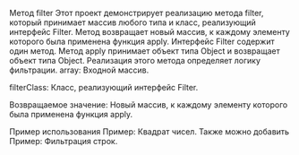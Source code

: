 Метод filter
Этот проект демонстрирует реализацию метода filter, который принимает массив любого типа и класс, 
реализующий интерфейс Filter. Метод возвращает новый массив, к каждому элементу которого была применена 
функция apply.
Интерфейс Filter содержит один метод. Метод apply принимает объект типа Object и возвращает объект типа Object. 
Реализация этого метода определяет логику фильтрации.
  array: Входной массив.

  filterClass: Класс, реализующий интерфейс Filter.

Возвращаемое значение:
Новый массив, к каждому элементу которого была применена функция apply.

Пример использования
Пример: Квадрат чисел. Также можно добавить 
Пример: Фильтрация строк.

